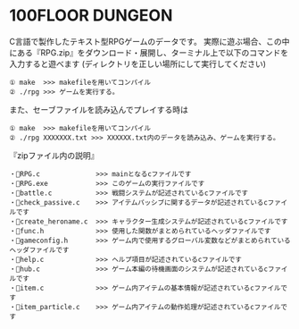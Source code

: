 # 100FLOOR DUNGEON
C言語で製作したテキスト型RPGゲームのデータです。
実際に遊ぶ場合、この中にある『RPG.zip』をダウンロード・展開し、ターミナル上で以下のコマンドを入力すると遊べます
(ディレクトリを正しい場所にして実行してください)
```
① make  >>> makefileを用いてコンパイル
② ./rpg >>> ゲームを実行する。
```
また、セーブファイルを読み込んでプレイする時は
```
① make  >>> makefileを用いてコンパイル
② ./rpg XXXXXXX.txt >>> XXXXXX.txt内のデータを読み込み、ゲームを実行する。
```

『zipファイル内の説明』
```
・📃RPG.c              >>> mainとなるcファイルです
・📜RPG.exe            >>> このゲームの実行ファイルです
・📃battle.c           >>> 戦闘システムが記述されているcファイルです
・📃check_passive.c    >>> アイテムパッシブに関するデータが記述されているcファイルです
・📃create_heroname.c  >>> キャラクター生成システムが記述されているcファイルです
・📃func.h             >>> 使用した関数がまとめられているヘッダファイルです
・📃gameconfig.h       >>> ゲーム内で使用するグローバル変数などがまとめられているヘッダファイルです
・📃help.c             >>> ヘルプ項目が記述されているcファイルです
・📃hub.c              >>> ゲーム本編の待機画面のシステムが記述されているcファイルです
・📃item.c             >>> ゲーム内アイテムの基本情報が記述されているcファイルです
・📃item_particle.c    >>> ゲーム内アイテムの動作処理が記述されているcファイルです



```
